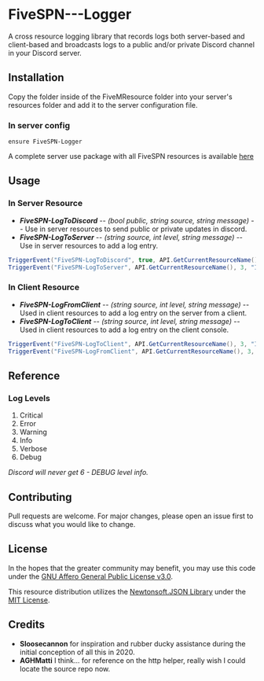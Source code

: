 # FiveSPN---Logger

A cross resource logging library that records logs both server-based and client-based and broadcasts logs to a public and/or private Discord channel in your Discord server.

## Installation

Copy the folder inside of the FiveMResource folder into your server's resources folder and add it to the server configuration file. 

### In server config
```
ensure FiveSPN-Logger
```

A complete server use package with all FiveSPN resources is available [here](https://github.com/SourPatchNom/FiveSPN---Suite)

## Usage

### In Server Resource

- ***FiveSPN-LogToDiscord*** -- *(bool public, string source, string message)* -- Use in server resources to send public or private updates in discord.
- ***FiveSPN-LogToServer*** -- *(string source, int level, string message)* -- Use in server resources to add a log entry.

```c#
TriggerEvent("FiveSPN-LogToDiscord", true, API.GetCurrentResourceName(), "Initializing");
TriggerEvent("FiveSPN-LogToServer", API.GetCurrentResourceName(), 3, "Initializing");
```

### In Client Resource
- ***FiveSPN-LogFromClient*** -- *(string source, int level, string message)* -- Used in client resources to add a log entry on the server from a client.
- ***FiveSPN-LogToClient*** -- *(string source, int level, string message)* -- Used in client resources to add a log entry on the client console.

```c#
TriggerEvent("FiveSPN-LogToClient", API.GetCurrentResourceName(), 3, "Initializing");
TriggerEvent("FiveSPN-LogFromClient", API.GetCurrentResourceName(), 3, "Initializing");
```

## Reference

### Log Levels
1. Critical
2. Error
3. Warning
4. Info
5. Verbose
6. Debug

*Discord will never get 6 - DEBUG level info.*

## Contributing
Pull requests are welcome. For major changes, please open an issue first to discuss what you would like to change.

## License

In the hopes that the greater community may benefit, you may use this code under the [GNU Affero General Public License v3.0](LICENSE).

This resource distribution utilizes the [Newtonsoft.JSON Library](https://github.com/JamesNK/Newtonsoft.Json) under the [MIT License](https://github.com/JamesNK/Newtonsoft.Json/blob/master/LICENSE.md).

## Credits
* <b>Sloosecannon</b> for inspiration and rubber ducky assistance during the initial conception of all this in 2020.
* <b>AGHMatti</b> I think... for reference on the http helper, really wish I could locate the source repo now.

